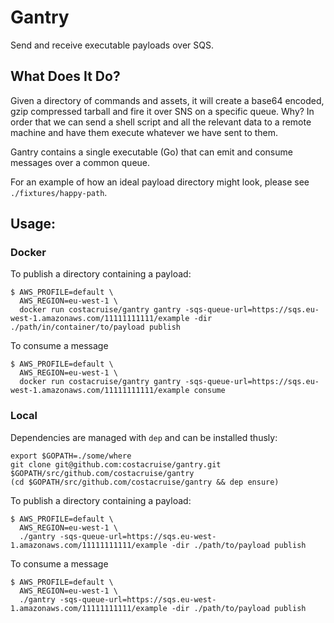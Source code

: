 # Gantry

Send and receive executable payloads over SQS.

## What Does It Do?

Given a directory of commands and assets, it will create a base64 encoded, gzip
compressed tarball and fire it over SNS on a specific queue. Why? In order that
we can send a shell script and all the relevant data to a remote machine and
have them execute whatever we have sent to them.

Gantry contains a single executable (Go) that can emit and consume messages
over a common queue.

For an example of how an ideal payload directory might look, please see
`./fixtures/happy-path`.

## Usage:

### Docker

To publish a directory containing a payload:

    $ AWS_PROFILE=default \
      AWS_REGION=eu-west-1 \
      docker run costacruise/gantry gantry -sqs-queue-url=https://sqs.eu-west-1.amazonaws.com/11111111111/example -dir ./path/in/container/to/payload publish

To consume a message

    $ AWS_PROFILE=default \
      AWS_REGION=eu-west-1 \
      docker run costacruise/gantry gantry -sqs-queue-url=https://sqs.eu-west-1.amazonaws.com/11111111111/example consume

### Local
Dependencies are managed with `dep` and can be installed thusly:

    export $GOPATH=./some/where
    git clone git@github.com:costacruise/gantry.git $GOPATH/src/github.com/costacruise/gantry
    (cd $GOPATH/src/github.com/costacruise/gantry && dep ensure)

To publish a directory containing a payload:

    $ AWS_PROFILE=default \
      AWS_REGION=eu-west-1 \
      ./gantry -sqs-queue-url=https://sqs.eu-west-1.amazonaws.com/11111111111/example -dir ./path/to/payload publish

To consume a message

    $ AWS_PROFILE=default \
      AWS_REGION=eu-west-1 \
      ./gantry -sqs-queue-url=https://sqs.eu-west-1.amazonaws.com/11111111111/example -dir ./path/to/payload publish

